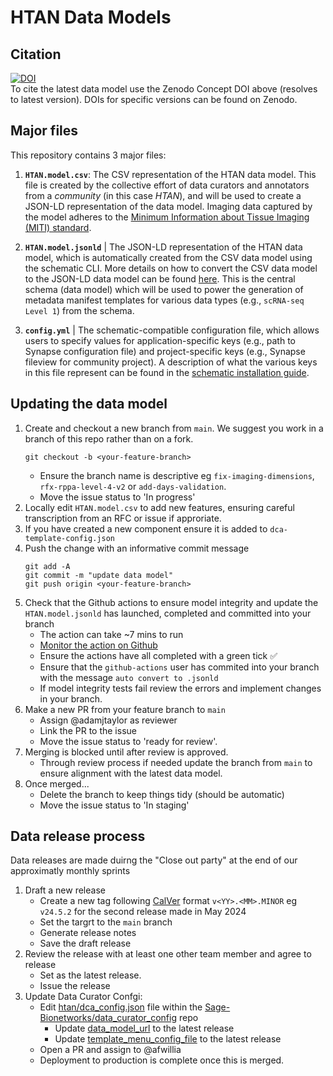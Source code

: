 # HTAN Data Models


## Citation
[![DOI](https://zenodo.org/badge/DOI/10.5281/zenodo.7838214.svg)](https://doi.org/10.5281/zenodo.7838214)  
To cite the latest data model use the Zenodo Concept DOI above (resolves to latest version).
DOIs for specific versions can be found on Zenodo.


## Major files

This repository contains 3 major files:

1. **`HTAN.model.csv`**: The CSV representation of the HTAN data model. This file is created by the collective effort of data curators and annotators from a *community* (in this case *HTAN*), and will be used to create a JSON-LD representation of the data model. Imaging data captured by the model adheres to the [Minimum Information about Tissue Imaging (MITI) standard](https://www.miti-consortium.org/).

2. **`HTAN.model.jsonld`** | The JSON-LD representation of the HTAN data model, which is automatically created from the CSV data model using the schematic CLI. More details on how to convert the CSV data model to the JSON-LD data model can be found [here](https://sage-schematic.readthedocs.io/en/develop/cli_reference.html#schematic-schema-convert). This is the central schema (data model) which will be used to power the generation of metadata manifest templates for various data types (e.g., `scRNA-seq Level 1`) from the schema.

3. **`config.yml`** | The schematic-compatible configuration file, which allows users to specify values for application-specific keys (e.g., path to Synapse configuration file) and project-specific keys (e.g., Synapse fileview for community project). A description of what the various keys in this file represent can be found in the [schematic installation guide](https://github.com/Sage-Bionetworks/schematic?tab=readme-ov-file#installation-guide-for-data-curator-app).

## Updating the data model

1. Create and checkout a new branch from `main`. We suggest you work in a branch of this repo rather than on a fork.
     ```
    git checkout -b <your-feature-branch>
    ```
    - Ensure the branch name is descriptive eg `fix-imaging-dimensions`, `rfx-rppa-level-4-v2` or `add-days-validation`.
    - Move the issue status to 'In progress'
3. Locally edit `HTAN.model.csv` to add new features, ensuring careful transcription from an RFC or issue if approriate.
4. If you have created a new component ensure it is added to `dca-template-config.json`
4. Push the change with an informative commit message
    ```
    git add -A
    git commit -m "update data model"
    git push origin <your-feature-branch>
    ```
5. Check that the Github actions to ensure model integrity and update the `HTAN.model.jsonld` has launched, completed and committed into your branch
    - The action can take ~7 mins to run
    - [Monitor the action on Github](https://github.com/ncihtan/data-models/actions)
    - Ensure the actions have all completed with a green tick ✅
    - Ensure that the `github-actions` user has commited into your branch with the message `auto convert to .jsonld`
    - If model integrity tests fail review the errors and implement changes in your branch.
6.  Make a new PR from your feature branch to `main`
    - Assign @adamjtaylor as reviewer
    - Link the PR to the issue
    - Move the issue status to 'ready for review'.
8. Merging is blocked until after review is approved.
    - Through review process if needed update the branch from `main` to ensure alignment with the latest data model.
7. Once merged...
    - Delete the branch to keep things tidy (should be automatic)
    - Move the issue status to 'In staging'

## Data release process

Data releases are made duirng the "Close out party" at the end of our approximatly monthly sprints

1. Draft a new release
    - Create a new tag following [CalVer](https://calver.org/) format `v<YY>.<MM>.MINOR` eg `v24.5.2` for the second release made in May 2024
    - Set the targrt to the `main` branch
    - Generate release notes
    - Save the draft release
2. Review the release with at least one other team member and agree to release
    - Set as the latest release.
    - Issue the release
4. Update Data Curator Confgi:
    - Edit [htan/dca_config.json](https://github.com/Sage-Bionetworks/data_curator_config/blob/prod/HTAN/dca_config.json) file within the [Sage-Bionetworks/data_curator_config](https://github.com/Sage-Bionetworks/data_curator_config) repo
        - Update [data_model_url](https://github.com/Sage-Bionetworks/data_curator_config/blob/d9b9f367ed30b046d113a1973ff256d219913b00/HTAN/dca_config.json#L5) to the latest release
        - Update [template_menu_config_file](https://github.com/Sage-Bionetworks/data_curator_config/blob/d9b9f367ed30b046d113a1973ff256d219913b00/HTAN/dca_config.json#L7) to the latest release
    - Open a PR and assign to @afwillia
    - Deployment to production is complete once this is merged.

